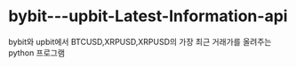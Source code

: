 # bybit---upbit-Latest-Information-api
bybit와 upbit에서 BTCUSD,XRPUSD,XRPUSD의 가장 최근 거래가를 올려주는 python 프로그램
